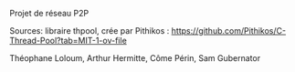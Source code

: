 Projet de réseau P2P

Sources: libraire thpool, crée par Pithikos : https://github.com/Pithikos/C-Thread-Pool?tab=MIT-1-ov-file

Théophane Loloum, Arthur Hermitte, Côme Périn, Sam Gubernator

